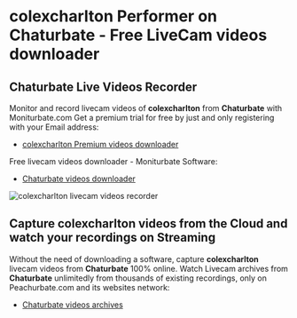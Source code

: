 # colexcharlton Performer on Chaturbate - Free LiveCam videos downloader

## Chaturbate Live Videos Recorder

Monitor and record livecam videos of **colexcharlton** from **Chaturbate** with Moniturbate.com
Get a premium trial for free by just and only registering with your Email address:
* [colexcharlton Premium videos downloader](https://moniturbate.com/request-demo-licence-key.html)

Free livecam videos downloader - Moniturbate Software:
* [Chaturbate videos downloader](https://moniturbate.com/moniturbate-download-software.html)

![colexcharlton livecam videos recorder](https://peachurnet.com/templates/moniturbate-software.png)


## Capture colexcharlton videos from the Cloud and watch your recordings on Streaming

Without the need of downloading a software, capture **colexcharlton** livecam videos from **Chaturbate** 100% online.
Watch Livecam archives from **Chaturbate** unlimitedly from thousands of existing recordings, only on Peachurbate.com and its websites network:
* [Chaturbate videos archives](https://peachurnet.com/)